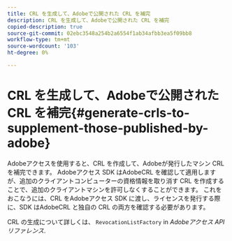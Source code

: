 ```yaml
---
title: CRL を生成して、Adobeで公開された CRL を補完
description: CRL を生成して、Adobeで公開された CRL を補完
copied-description: true
source-git-commit: 02ebc3548a254b2a6554f1ab34afbb3ea5f09bb8
workflow-type: tm+mt
source-wordcount: '103'
ht-degree: 0%

---
```


# CRL を生成して、Adobeで公開された CRL を補完{#generate-crls-to-supplement-those-published-by-adobe}

Adobeアクセスを使用すると、CRL を作成して、Adobeが発行したマシン CRL を補完できます。 Adobeアクセス SDK はAdobeCRL を確認して適用しますが、追加のクライアントコンピューターの資格情報を取り消す CRL を作成することで、追加のクライアントマシンを許可しなくすることができます。 これをおこなうには、CRL をAdobeアクセス SDK に渡し、ライセンスを発行する際に、SDK はAdobeCRL と独自の CRL の両方を確認する必要があります。

CRL の生成について詳しくは、 `RevocationListFactory` in *Adobeアクセス API リファレンス*.
